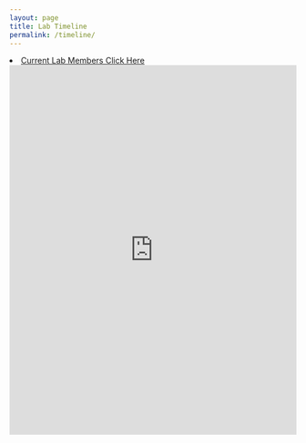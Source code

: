 ```yaml
---
layout: page
title: Lab Timeline
permalink: /timeline/
---
```




<html>
<body>
	<li><a href="{{ site.baseurl }}/people"><span>Current Lab Members Click Here</span></a></li>
<iframe src='https://cdn.knightlab.com/libs/timeline/latest/embed/index.html?source=1FY-5ZrMrgA3n_SwBqh9L24hU691sprYoL4Wl3SU5lZU&font=Bevan-PotanoSans&maptype=toner&lang=en&height=650' width='100%' height='650' frameborder='0'></iframe>
</body>
</html>
